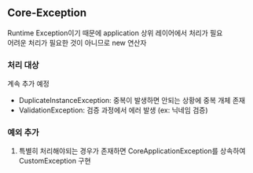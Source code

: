 ## Core-Exception
Runtime Exception이기 때문에 application 상위 레이어에서 처리가 필요   
어려운 처리가 필요한 것이 아니므로 new 연산자
### 처리 대상
계속 추가 예정
- DuplicateInstanceException: 중복이 발생하면 안되는 상황에 중복 개체 존재
- ValidationException: 검증 과정에서 에러 발생 (ex: 닉네임 검증)
### 예외 추가
1. 특별히 처리해야되는 경우가 존재하면 CoreApplicationException를 상속하여 CustomException 구현